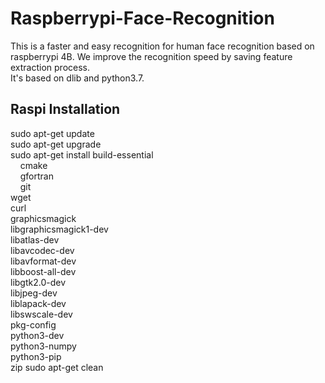 # Raspberrypi-Face-Recognition
This is a faster and easy recognition for human face recognition based on raspberrypi 4B.
We improve the recognition speed by saving feature extraction process. <br>
It's based on dlib and python3.7. 
## Raspi Installation <br>
sudo apt-get update<br>
sudo apt-get upgrade<br>
sudo apt-get install build-essential \
&nbsp;&nbsp;&nbsp;&nbsp;cmake \
&nbsp;&nbsp;&nbsp;&nbsp;gfortran \
&nbsp;&nbsp;&nbsp;&nbsp;git \
wget \
curl \
graphicsmagick \
libgraphicsmagick1-dev \
libatlas-dev \
libavcodec-dev \
libavformat-dev \
libboost-all-dev \
libgtk2.0-dev \
libjpeg-dev \
liblapack-dev \
libswscale-dev \
pkg-config \
python3-dev \
python3-numpy \
python3-pip \
zip
sudo apt-get clean
